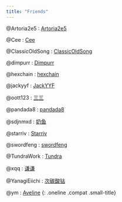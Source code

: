 ```yaml
---
title: "Friends"
---
```


@Artoria2e5
: [Artoria2e5](https://github.com/Artoria2e5)

@Cee
: [Cee](http://cee.moe/)

@ClassicOldSong
: [ClassicOldSong](https://ccoooss.com/)

@dimpurr
: [Dimpurr](http://dimpurr.com/)

@hexchain
: [hexchain](https://hexchain.org/)

@jackyyf
: [JackYYF](https://jackyyf.com/)

@oott123
: [三三](http://oott123.com/)

@pandada8
: [pandada8](https://github.com/pandada8)

@sdjnmxd
: [奶鱼](https://mxd.moe/)

@starriv
: [Starriv](https://starriv.com/)

@swordfeng
: [swordfeng](https://swordfeng.github.io/)

@TundraWork
: [Tundra](https://railgun.im/)

@xqq
: [谦谦](http://xqq.im/)

@YanagiEiichi
: [次碳酸钴](https://www.web-tinker.com/)

@ym
: [Aveline](https://blog.swan.im/)
{: .oneline .compat .small-title}
